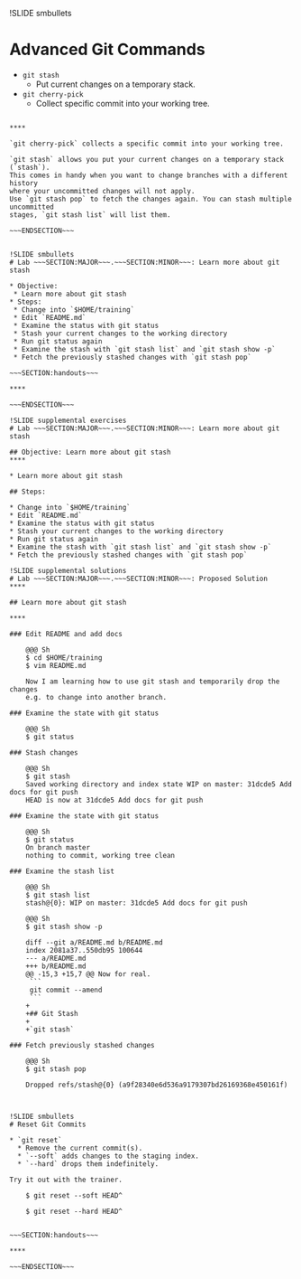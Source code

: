 !SLIDE smbullets
# Advanced Git Commands

* `git stash`
  * Put current changes on a temporary stack.
* `git cherry-pick`
  * Collect specific commit into your working tree.

~~~SECTION:handouts~~~

****

`git cherry-pick` collects a specific commit into your working tree.

`git stash` allows you put your current changes on a temporary stack (`stash`).
This comes in handy when you want to change branches with a different history
where your uncommitted changes will not apply.
Use `git stash pop` to fetch the changes again. You can stash multiple uncommitted
stages, `git stash list` will list them.

~~~ENDSECTION~~~


!SLIDE smbullets
# Lab ~~~SECTION:MAJOR~~~.~~~SECTION:MINOR~~~: Learn more about git stash

* Objective:
 * Learn more about git stash
* Steps:
 * Change into `$HOME/training`
 * Edit `README.md`
 * Examine the status with git status
 * Stash your current changes to the working directory
 * Run git status again
 * Examine the stash with `git stash list` and `git stash show -p`
 * Fetch the previously stashed changes with `git stash pop`

~~~SECTION:handouts~~~

****

~~~ENDSECTION~~~

!SLIDE supplemental exercises
# Lab ~~~SECTION:MAJOR~~~.~~~SECTION:MINOR~~~: Learn more about git stash

## Objective: Learn more about git stash
****

* Learn more about git stash

## Steps:

* Change into `$HOME/training`
* Edit `README.md`
* Examine the status with git status
* Stash your current changes to the working directory
* Run git status again
* Examine the stash with `git stash list` and `git stash show -p`
* Fetch the previously stashed changes with `git stash pop`

!SLIDE supplemental solutions
# Lab ~~~SECTION:MAJOR~~~.~~~SECTION:MINOR~~~: Proposed Solution
****

## Learn more about git stash

****

### Edit README and add docs

    @@@ Sh
    $ cd $HOME/training
    $ vim README.md

    Now I am learning how to use git stash and temporarily drop the changes
    e.g. to change into another branch.

### Examine the state with git status

    @@@ Sh
    $ git status

### Stash changes

    @@@ Sh
    $ git stash
    Saved working directory and index state WIP on master: 31dcde5 Add docs for git push
    HEAD is now at 31dcde5 Add docs for git push

### Examine the state with git status

    @@@ Sh
    $ git status
    On branch master
    nothing to commit, working tree clean

### Examine the stash list

    @@@ Sh
    $ git stash list
    stash@{0}: WIP on master: 31dcde5 Add docs for git push

    @@@ Sh
    $ git stash show -p

    diff --git a/README.md b/README.md
    index 2081a37..550db95 100644
    --- a/README.md
    +++ b/README.md
    @@ -15,3 +15,7 @@ Now for real.
     ```
     git commit --amend
     ```
    +
    +## Git Stash
    +
    +`git stash`

### Fetch previously stashed changes

    @@@ Sh
    $ git stash pop
    
    Dropped refs/stash@{0} (a9f28340e6d536a9179307bd26169368e450161f)
    


!SLIDE smbullets
# Reset Git Commits

* `git reset`
  * Remove the current commit(s).
  * `--soft` adds changes to the staging index.
  * `--hard` drops them indefinitely.

Try it out with the trainer.

    $ git reset --soft HEAD^

    $ git reset --hard HEAD^


~~~SECTION:handouts~~~

****

~~~ENDSECTION~~~
